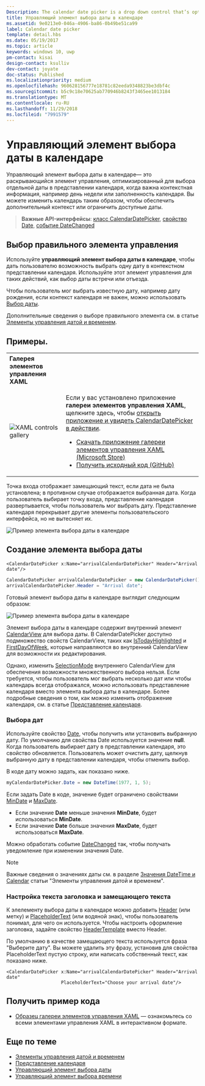 ```yaml
---
Description: The calendar date picker is a drop down control that’s optimized for picking a single date from a calendar view where contextual information like the day of the week or fullness of the calendar is important.
title: Управляющий элемент выбора даты в календаре
ms.assetid: 9e0213e0-046a-4906-ba86-0b49be51ca99
label: Calendar date picker
template: detail.hbs
ms.date: 05/19/2017
ms.topic: article
keywords: windows 10, uwp
pm-contact: kisai
design-contact: ksulliv
dev-contact: joyate
doc-status: Published
ms.localizationpriority: medium
ms.openlocfilehash: 960628156777e18781c82eeda9348823be3dbf4c
ms.sourcegitcommit: b5c9c18e70625ab770946b8243f3465ee1013184
ms.translationtype: MT
ms.contentlocale: ru-RU
ms.lasthandoff: 11/29/2018
ms.locfileid: "7991579"
---
```

# <a name="calendar-date-picker"></a>Управляющий элемент выбора даты в календаре

 

Управляющий элемент выбора даты в календаре— это раскрывающийся элемент управления, оптимизированный для выбора отдельной даты в представлении календаря, когда важна контекстная информация, например день недели или заполненность календаря. Вы можете изменить календарь таким образом, чтобы обеспечить дополнительный контекст или ограничить доступные даты.

> **Важные API-интерфейсы**: [класс CalendarDatePicker](https://msdn.microsoft.com/library/windows/apps/xaml/windows.ui.xaml.controls.calendardatepicker.aspx), [свойство Date](https://msdn.microsoft.com/library/windows/apps/xaml/windows.ui.xaml.controls.calendardatepicker.date.aspx), [событие DateChanged](https://msdn.microsoft.com/library/windows/apps/xaml/windows.ui.xaml.controls.calendardatepicker.datechanged.aspx)


## <a name="is-this-the-right-control"></a>Выбор правильного элемента управления
Используйте **управляющий элемент выбора даты в календаре**, чтобы дать пользователю возможность выбрать одну дату в контекстном представлении календаря. Используйте этот элемент управления для таких действий, как выбор даты встречи или отъезда.

Чтобы пользователь мог выбрать известную дату, например дату рождения, если контекст календаря не важен, можно использовать [Выбор даты](date-picker.md).

Дополнительные сведения о выборе правильного элемента см. в статье [Элементы управления датой и временем](date-and-time.md).

## <a name="examples"></a>Примеры.

<table>
<th align="left">Галерея элементов управления XAML<th>
<tr>
<td><img src="images/xaml-controls-gallery-sm.png" alt="XAML controls gallery"></img></td>
<td>
    <p>Если у вас установлено приложение <strong style="font-weight: semi-bold">галереи элементов управления XAML</strong>, щелкните здесь, чтобы <a href="xamlcontrolsgallery:/item/CalendarDatePicker">открыть приложение и увидеть CalendarDatePicker в действии</a>.</p>
    <ul>
    <li><a href="https://www.microsoft.com/store/productId/9MSVH128X2ZT">Скачать приложение галереи элементов управления XAML (Microsoft Store)</a></li>
    <li><a href="https://github.com/Microsoft/Windows-universal-samples/tree/master/Samples/XamlUIBasics">Получить исходный код (GitHub)</a></li>
    </ul>
</td>
</tr>
</table>

Точка входа отображает замещающий текст, если дата не была установлена; в противном случае отображается выбранная дата. Когда пользователь выбирает точку входа, представление календаря развертывается, чтобы пользователь мог выбрать дату. Представление календаря перекрывает другие элементы пользовательского интерфейса, но не вытесняет их.

![Пример элемента выбора даты в календаре](images/calendar-date-picker-2-views.png)

## <a name="create-a-date-picker"></a>Создание элемента выбора даты

```xaml
<CalendarDatePicker x:Name="arrivalCalendarDatePicker" Header="Arrival date"/>
```

```csharp
CalendarDatePicker arrivalCalendarDatePicker = new CalendarDatePicker();
arrivalCalendarDatePicker.Header = "Arrival date";
```

Готовый элемент выбора даты в календаре выглядит следующим образом:

![Пример элемента выбора даты в календаре](images/calendar-date-picker-closed.png)

Элемент выбора даты в календаре содержит внутренний элемент [CalendarView](https://msdn.microsoft.com/library/windows/apps/xaml/windows.ui.xaml.controls.calendarview.aspx) для выбора даты. В CalendarDatePicker доступно подмножество свойств CalendarView, таких как [IsTodayHighlighted](https://msdn.microsoft.com/library/windows/apps/xaml/windows.ui.xaml.controls.calendardatepicker.istodayhighlighted.aspx) и [FirstDayOfWeek](https://msdn.microsoft.com/library/windows/apps/xaml/windows.ui.xaml.controls.calendardatepicker.firstdayofweek.aspx), которые направляются во внутренний CalendarView для возможности их редактирования. 

Однако, изменить [SelectionMode](https://msdn.microsoft.com/library/windows/apps/xaml/windows.ui.xaml.controls.calendarview.selectionmode.aspx) внутреннего CalendarView для обеспечения возможности множественного выбора нельзя. Если требуется, чтобы пользователь мог выбрать несколько дат или чтобы календарь всегда отображался, можно использовать представление календаря вместо элемента выбора даты в календаре. Более подробные сведения о том, как можно изменить отображение календаря, см. в статье [Представление календаря](calendar-view.md).

### <a name="selecting-dates"></a>Выбора дат

Используйте свойство [Date](https://msdn.microsoft.com/library/windows/apps/xaml/windows.ui.xaml.controls.calendardatepicker.date.aspx), чтобы получить или установить выбранную дату. По умолчанию для свойства Date используется значение **null**. Когда пользователь выбирает дату в представлении календаря, это свойство обновляется. Пользователь может очистить дату, щелкнув выбранную дату в представлении календаря, чтобы отменить выбор. 

В коде дату можно задать, как показано ниже.

```csharp
myCalendarDatePicker.Date = new DateTime(1977, 1, 5);
```

Если задать Date в коде, значение будет ограничено свойствами [MinDate](https://msdn.microsoft.com/library/windows/apps/xaml/windows.ui.xaml.controls.calendardatepicker.mindate.aspx) и [MaxDate](https://msdn.microsoft.com/library/windows/apps/xaml/windows.ui.xaml.controls.calendardatepicker.maxdate.aspx).
- Если значение **Date** меньше значения **MinDate**, будет использоваться **MinDate**.
- Если значение **Date** больше значения **MaxDate**, будет использоваться **MaxDate**.

Можно обработать событие [DateChanged](https://msdn.microsoft.com/library/windows/apps/xaml/windows.ui.xaml.controls.calendardatepicker.datechanged.aspx) так, чтобы получать уведомление при изменении значения Date.

> [!NOTE]
Важные сведения о значениях даты см. в разделе [Значения DateTime и Calendar](date-and-time.md#datetime-and-calendar-values) статьи "Элементы управления датой и временем".

### <a name="setting-a-header-and-placeholder-text"></a>Настройка текста заголовка и замещающего текста

К элелементу выбора даты в календаре можно добавить [Header](https://msdn.microsoft.com/library/windows/apps/xaml/windows.ui.xaml.controls.calendardatepicker.header.aspx) (или метку) и [PlaceholderText](https://msdn.microsoft.com/library/windows/apps/xaml/windows.ui.xaml.controls.calendardatepicker.placeholdertext.aspx) (или водяной знак), чтобы пользователь понимал, для чего он используется. Чтобы настроить оформление заголовка, задайте свойство [HeaderTemplate](https://msdn.microsoft.com/library/windows/apps/xaml/windows.ui.xaml.controls.calendardatepicker.headertemplate.aspx) вместо Header.

По умолчанию в качестве замещающего текста используется фраза "Выберите дату". Вы можете удалить эту фразу, установив для свойства PlaceholderText пустую строку, или написать собственный текст, как показано ниже.

```xaml
<CalendarDatePicker x:Name="arrivalCalendarDatePicker" Header="Arrival date" 
                    PlaceholderText="Choose your arrival date"/>
```

## <a name="get-the-sample-code"></a>Получить пример кода

- [Образец галереи элементов управления XAML](https://github.com/Microsoft/Windows-universal-samples/tree/master/Samples/XamlUIBasics) — ознакомьтесь со всеми элементами управления XAML в интерактивном формате.

## <a name="related-articles"></a>Еще по теме

- [Элементы управления датой и временем](date-and-time.md)
- [Представление календаря](calendar-view.md)
- [Управляющий элемент выбора даты](date-picker.md)
- [Управляющий элемент выбора времени](time-picker.md)
